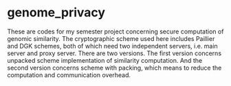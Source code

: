 genome_privacy
==============
These are codes for my semester project concerning secure computation of genomic similarity.
The cryptographic scheme used here includes Paillier and DGK schemes, both of which need two independent servers, i.e. main server and proxy server.
There are two versions. The first version concerns unpacked scheme implementation of similarity computation.
And the second version concerns scheme with packing, which means to reduce the computation and communication overhead.
